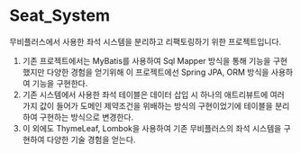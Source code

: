 # Seat_System

무비플러스에서 사용한 좌석 시스템을 분리하고 리팩토링하기 위한 프로젝트입니다.

1. 기존 프로젝트에서는 MyBatis를 사용하여 Sql Mapper 방식을 통해 기능을 구현했지만 다양한 경험을 얻기위해 이 프로젝트에선 Spring JPA, ORM 방식을 사용하여 기능을 구현한다.
2. 기존 시스템에서 사용한 좌석 테이블은 데이터 삽입 시 하나의 애트리뷰트에 여러 가지 값이 들어가 도메인 제약조건을 위배하는 방식의 구현이었기에 테이블을 분리하여 구현하는 방식으로 변경한다.
3. 이 외에도 ThymeLeaf, Lombok을 사용하여 기존 무비플러스의 좌석 시스템을 구현하여 다양한 기술 경험을 얻는다.
